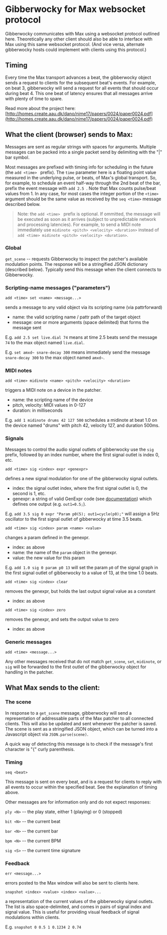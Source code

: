 # Gibberwocky for Max websocket protocol

Gibberwocky communicates with Max using a websocket protocol outlined here. Theoretically any other client should also be able to interface with Max using this same websocket protocol. (And vice versa, alternate gibberwocky hosts could implement with clients using this protocol.)

## Timing

Every time the Max transport advances a beat, the gibberwocky object sends a request to clients for the subsequent beat's events. For example, on beat 3, gibberwocky will send a request for all events that should occur during beat 4. This one beat of latency ensures that all messages arrive with plenty of time to spare. 

Read more about the project here: [http://homes.create.aau.dk/dano/nime17/papers/0024/paper0024.pdf](http://homes.create.aau.dk/dano/nime17/papers/0024/paper0024.pdf)

## What the client (browser) sends to Max:

Messages are sent as regular strings with spaces for arguments. Multiple messages can be packed into a single packet send by delimiting with the "|" bar symbol. 

Most messages are prefixed with timing info for scheduling in the future (the ```add <time> ``` prefix). The ```time``` parameter here is a floating point value measured in the underlying pulse, or beats, of Max's global transport. So, for example, to schedule an event half-way through the 2nd beat of the bar, prefix the event message with ```add 2.5 ```. Note that Max counts pulse/beat values from 1. In any case, for most cases the integer portion of the ```<time>``` argument should be the same value as received by the ```seq <time>``` message described below. 

> Note: the ```add <time> ``` prefix is optional. If ommitted, the message will be executed as soon as it arrives (subject to unpredictable network and processing latencies). For example, to send a MIDI note immediately use ```midinote <pitch> <velocity> <duration>``` instead of ```add <time> midinote <pitch> <velocity> <duration>```.

### Global

```get_scene``` -- requests Gibberwocky to inspect the patcher's available modulation points. The response will be a stringified JSON dictionary (described below). Typically send this message when the client connects to Gibberwocky.

### Scripting-name messages ("parameters")

```add <time> set <name> <message...>```

sends a message to any valid object via its scripting name (via pattrforward)
- name: the valid scripting name / pattr path of the target object
- message: one or more arguments (space delimited) that forms the message sent

E.g. ```add 2.5 set live.dial 74``` means at time 2.5 beats send the message ```74``` to the max object named ```live.dial```. 

E.g. ```set amxd~ snare-decay 300``` means immediately send the message ```snare-decay 300``` to the max object named ```amxd~```. 

### MIDI notes

```add <time> midinote <name> <pitch> <velocity> <duration>```

triggers a MIDI note on a device in the patcher.
- name: the scripting name of the device
- pitch, velocity: MIDI values in 0-127
- duration: in milliseconds

E.g. ```add 1 midinote drums 42 127 500``` schedules a midinote at beat 1.0 on the device named "drums" with pitch 42, velocity 127, and duration 500ms.

### Signals

Messages to control the audio signal outlets of gibberwocky use the ```sig``` prefix, followed by an index number, where the first signal outlet is index 0, etc. 

```add <time> sig <index> expr <genexpr>```

defines a new signal modulation for one of the gibberwocky signal outlets.
- index: the signal outlet index, where the first signal outlet is 0, the second is 1, etc.
- genexpr: a string of valid GenExpr code (see [documentation](https://docs.cycling74.com/max7/vignettes/gen_genexpr)) which defines one output (e.g. ```out1=0.5;```).

E.g. ```add 3.5 sig 0 expr "Param p0(5); out1=cycle(p0);"``` will assign a 5Hz oscillator to the first signal outlet of gibberwocky at time 3.5 beats.

```add <time> sig <index> param <name> <value>```

changes a param defined in the genexpr.
- index: as above
- name: the name of the ```param``` object in the genexpr.
- value: the new value for this param

E.g. ```add 1.0 sig 0 param p0 13``` will set the param ```p0``` of the signal graph in the first signal outlet of gibberwocky to a value of 13, at the time 1.0 beats.

```add <time> sig <index> clear```

removes the genexpr, but holds the last output signal value as a constant
- index: as above

```add <time> sig <index> zero```

removes the genexpr, and sets the output value to zero
- index: as above

### Generic messages

```add <time> <message...>```

Any other messages received that do not match ```get_scene```, ```set```, ```midinote```, or ```sig``` will be forwarded to the first outlet of the gibberwocky object for handling in the patcher. 

## What Max sends to the client:

### The scene

In response to a ```get_scene``` message, gibberwocky will send a representation of addressable parts of the Max patcher to all connected clients. This will also be updated and sent whenever the patcher is saved. The scene is sent as a stringified JSON object, which can be turned into a Javascript object via ```JSON.parse(scene)```. 

A quick way of detecting this message is to check if the message's first character is "{" curly parenthesis.

### Timing

```seq <beat>```

This message is sent on every beat, and is a request for clients to reply with all events to occur within the specified beat. See the explanation of timing above.

Other messages are for information only and do not expect responses:

```ply <N>``` -- the play state, either 1 (playing) or 0 (stopped)

```bit <N>``` -- the current beat

```bar <N>``` -- the current bar

```bpm <N>``` -- the current BPM

```sig <S>``` -- the current time signature

### Feedback

```err <message...>``` 

errors posted to the Max window will also be sent to clients here.

```snapshot <index> <value> <index> <value>...``` 

a representation of the current values of the gibberwocky signal outlets. The list is also space-delimited, and comes in pairs of signal index and signal value. This is useful for providing visual feedback of signal modulations within clients.

E.g. ```snapshot 0 0.5 1 0.1234 2 0.74```


